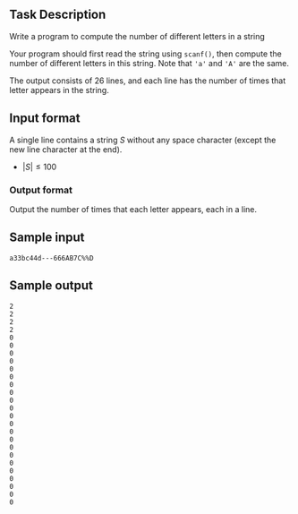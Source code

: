 ## Task Description
Write a program to compute the number of different letters in a string

Your program should first read the string using `scanf()`, then compute the number of different letters in this string. Note that `'a'` and `'A'` are the same.

The output consists of 26 lines, and each line has the number of times that letter appears in the string.

## Input format
A single line contains a string $S$ without any space character (except the new line character at the end).

* $|S| \le 100$

### Output format
Output the number of times that each letter appears, each in a line.

## Sample input
```
a33bc44d---666AB7C%%D
```

## Sample output
```
2
2
2
2
0
0
0
0
0
0
0
0
0
0
0
0
0
0
0
0
0
0
0
0
0
0
```